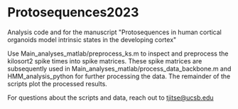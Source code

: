 # Protosequences2023
Analysis code and for the manuscript "Protosequences in human cortical organoids model intrinsic states in the developing cortex"

Use Main_analyses_matlab/preprocess_ks.m to inspect and preprocess the kilosort2 spike times into spike matrices. These spike matrices are subsequently used in Main_analyses_matlab/process_data_backbone.m and HMM_analysis_python for further processing the data. The remainder of the scripts plot the processed results.

For questions about the scripts and data, reach out to tjitse@ucsb.edu
